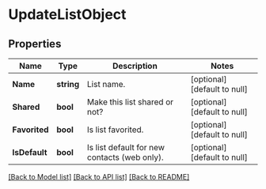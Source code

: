 # UpdateListObject

## Properties
Name | Type | Description | Notes
------------ | ------------- | ------------- | -------------
**Name** | **string** | List name. | [optional] [default to null]
**Shared** | **bool** | Make this list shared or not? | [optional] [default to null]
**Favorited** | **bool** | Is list favorited. | [optional] [default to null]
**IsDefault** | **bool** | Is list default for new contacts (web only). | [optional] [default to null]

[[Back to Model list]](../README.md#documentation-for-models) [[Back to API list]](../README.md#documentation-for-api-endpoints) [[Back to README]](../README.md)


